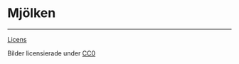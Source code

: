 # Mjölken
---

[Licens](https://github.com/Mjolken/Mjolken/blob/master/LICENSE)

Bilder licensierade under [CC0](http://creativecommons.org/publicdomain/zero/1.0/deed.sv)